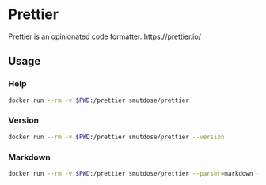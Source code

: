 # Prettier

Prettier is an opinionated code formatter. <https://prettier.io/>

## Usage

### Help

```sh
docker run --rm -v $PWD:/prettier smutdose/prettier
```

### Version

```sh
docker run --rm -v $PWD:/prettier smutdose/prettier --version
```

### Markdown

```sh
docker run --rm -v $PWD:/prettier smutdose/prettier --parser=markdown --write README.md
```

